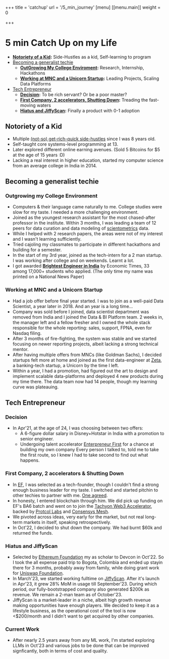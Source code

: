 +++
title = 'catchup'
url = '/5_min_journey'
[menu]
[[menu.main]]
  weight = 0

+++
 # 5 min Catch Up on my Life

- **[Notoriety of a Kid](#notoriety-of-a-kid):** Side-Hustles as a kid, Self-learning to program
- [Becoming a generalist techie](#becoming-a-generalist-techie)
  - **[OutGrowing My College Enviroment](#outgrowing-my-college-environment):** Research, Internship, Hackathons
  - **[Working at MNC and a Unicorn Startup](#working-at-mnc-and-a-unicorn-startup):** Leading Projects, Scaling Data Platforms
- [Tech Entrepreneur](#tech-entrepreneur)
  - **[Decision](#decision):** To be rich servant? Or be a poor master?
  - **[First Company, 2 accelerators, Shutting Down](#first-company-2-accelerators--shutting-down):** Treading the fast-moving waters
  - **[Hiatus and JiffyScan](#hiatus-and-jiffyScan):** Finally a product with 0-1 adoption

## Notoriety of a Kid
- Multiple [(not-so) get-rich-quick side-hustles](/blog/side-hustling-since-8-years/) since I was 8 years old.
- Self-taught core systems-level programming at 13.
- Later explored different online earning avenues. (Sold 5 Bitcoins for $5 at the age of 15 years :D)
- Lacking a real interest in higher education, started my computer science from an average college in India in 2014.

## Becoming a generalist techie
### Outgrowing my College Environment
- Computers & their language came naturally to me. College studies were slow for my taste. I needed a more challenging environment.
- Joined as the youngest research assistant for the most chased-after professor in the institute. Within 3 months, I was leading a team of 12 peers for data curation and data modeling of [scientometrics](https://en.wikipedia.org/wiki/Scientometrics) data.
- While I helped with 2 research papers, the areas were not of my interest and I wasn't learning sufficiently.
- Tried cajoling my classmates to participate in different hackathons and building for a semester.
- In the start of my 3rd year, joined as the tech-intern for a 2 man startup. I was working after college and on weekends. Learnt a lot.
- I got awarded **[Brightest Engineer in India](https://economictimes.indiatimes.com/etcampusstars/etcs2017-18)** by Economic Times, 33 among 17,000+ students who applied. (The only time my name was printed on a National News Paper)

### Working at MNC and a Unicorn Startup 
- Had a job offer before final year started. I was to join as a well-paid Data Scientist, a year later in 2018. And an year is a long time...
- Company was sold before I joined, data scientist department was removed from India and I joined the Data & BI Platform team. 2 weeks in, the manager left and a fellow fresher and I owned the whole stack responsible for the whole reporting: sales, support, FPNA, even for Nasdaq filing.
- After 3 months of fire-fighting, the system was stable and we started focusing on newer reporting projects, albeit lacking a strong technical mentor.
- After having multiple offers from MNCs (like Goldman Sachs), I decided startups felt more at home and joined as the first data-engineer at [Zeta](https://www.zeta.tech/), a banking-tech startup, a Unicorn by the time I left.
- Within a year, I had a promotion, had figured out the art to design and implement scalable data-platforms and deployed 4 new products during my time there. The data team now had 14 people, though my learning curve was plateauing.

## Tech Entrepreneur
### Decision
- In Apr'21, at the age of 24, I was choosing between two offers:
  - A 6-figure dollar salary in Disney+Hotstar in India with a promotion to senior engineer.
  - Undergoing talent accelerator [Enterpreneur First](https://www.joinef.com/) for a chance at building my own company
  Every person I talked to, told me to take the first route, so I knew I had to take second to find out what happens.
### First Company, 2 accelerators & Shutting Down
- In [EF](https://www.joinef.com/), I was selected as a tech-founder, though I couldn't find a strong enough business leader for my taste. I switched and started pitchin to other techies to partner with me. [One agreed](https://www.linkedin.com/in/gautam-sabhahit-8a7835100/).
- In honesty, I entered blockchain through him. We did pick up funding on EF's BA6 batch and went on to join the [Tachyon Web3 Accelerator](https://tachyon.xyz/), backed by [Protcol Labs](https://protocol.ai/) and [Consensys Mesh](https://www.mesh.xyz/).
- We pivoted across ideas, very early for the market, but not real long-term markets in itself, speaking retrospectively.
- In Oct'22, I decided to shut down the company. We had burnt $60k and returned the funds.

### Hiatus and JiffyScan
- Selected by [Ethereum Foundation](https://ethereum.foundation/) my as scholar to Devcon in Oct'22. So I took the all expense paid trip to Bogota, Colombia and ended up stayin there for 3 months, probably away from family, while doing grant work for [Uniswap Foundation](https://www.uniswapfoundation.org/).
- In March'23, we started working fulltime on [JiffyScan](https://jiffyscan.xyz/). After it's launch in Apr'23, it grew 28% MoM in usage till September'23. During which period, our fully-bootstrapped company also generated $200k as revenue. We remain a 2-man team as of October'23.
- JiffyScan is a market-leader in a niche, albeit high growth revenue making opportunities have enough players. We decided to keep it as a lifestyle business, as the operational cost of the tool is now <$200/month and I didn't want to get acquired by other companies.

### Current Work
- After nearly 2.5 years away from any ML work, I'm started exploring LLMs in Oct'23 and various jobs to be done that can be improved signficantly, both in terms of cost and quality.

